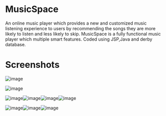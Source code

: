 # MusicSpace
An online music player which provides a new and customized music listening experience to users by recommending the songs they are more likely to listen and less likely to skip. MusicSpace is a fully functional music player which multiple smart features. Coded using JSP,Java and derby database.

# Screenshots
![image](https://user-images.githubusercontent.com/61706649/136413304-e6e42a44-6a08-4be7-be2e-2a21c609b1c3.png)

![image](https://user-images.githubusercontent.com/61706649/136407327-5d7e190f-9bea-4ef9-87fe-f33cedca0bf5.png)

![image](https://user-images.githubusercontent.com/61706649/136412548-cc491098-2cec-48a4-a025-e652395e3cb5.png)![image](https://user-images.githubusercontent.com/61706649/136412519-29c808d0-5044-4123-bd7c-0002b47607f3.png)![image](https://user-images.githubusercontent.com/61706649/136412482-42545ca8-18ff-429c-9c72-a22889871ffa.png)![image](https://user-images.githubusercontent.com/61706649/136412429-7f77fdac-cba9-485c-a4cd-d45c55b4e0eb.png)


![image](https://user-images.githubusercontent.com/61706649/136412320-6977b78a-416a-479d-89f2-f87e3b007534.png)![image](https://user-images.githubusercontent.com/61706649/136412273-2cfe5b2a-98dc-468a-ad6d-c135c0f134db.png)![image](https://user-images.githubusercontent.com/61706649/136412235-c953a8a0-8063-4b2d-a9b5-c4b1b01ea854.png)
